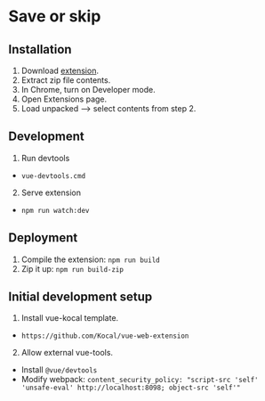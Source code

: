 # Save or skip

## Installation

1. Download <a href='https://github.com/opowell/saveorskip/raw/master/dist-zip/saveorskip-v1.0.6.zip'>extension</a>.
2. Extract zip file contents.
3. In Chrome, turn on Developer mode.
4. Open Extensions page.
5. Load unpacked --> select contents from step 2.

## Development

1. Run devtools

- `vue-devtools.cmd`

2. Serve extension

- `npm run watch:dev`

## Deployment

1. Compile the extension: `npm run build`
2. Zip it up: `npm run build-zip`

## Initial development setup

1. Install vue-kocal template.

- `https://github.com/Kocal/vue-web-extension`

2. Allow external vue-tools.

- Install `@vue/devtools`
- Modify webpack: `content_security_policy: "script-src 'self' 'unsafe-eval' http://localhost:8098; object-src 'self'"`
